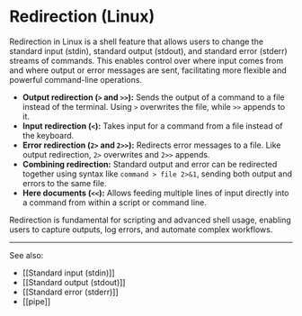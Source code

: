 # Redirection (Linux)

Redirection in Linux is a shell feature that allows users to change the standard input (stdin), standard output (stdout), and standard error (stderr) streams of commands. This enables control over where input comes from and where output or error messages are sent, facilitating more flexible and powerful command-line operations.

- **Output redirection (`>` and `>>`):** Sends the output of a command to a file instead of the terminal. Using `>` overwrites the file, while `>>` appends to it.
- **Input redirection (`<`):** Takes input for a command from a file instead of the keyboard.
- **Error redirection (`2>` and `2>>`):** Redirects error messages to a file. Like output redirection, `2>` overwrites and `2>>` appends.
- **Combining redirection:** Standard output and error can be redirected together using syntax like `command > file 2>&1`, sending both output and errors to the same file.
- **Here documents (`<<`):** Allows feeding multiple lines of input directly into a command from within a script or command line.

Redirection is fundamental for scripting and advanced shell usage, enabling users to capture outputs, log errors, and automate complex workflows.

---

See also:

- [[Standard input (stdin)]]
- [[Standard output (stdout)]]
- [[Standard error (stderr)]]
-  [[pipe]]
